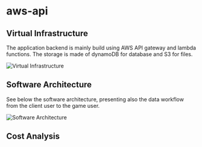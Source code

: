 # aws-api
## Virtual Infrastructure
The application backend is mainly build using AWS API gateway and lambda functions.
The storage is made of dynamoDB for database and S3 for files.

![Virtual Infrastructure](https://github.com/World-Wide-Brain/aws-api/tree/master/_documentation/virtual_infrastructure.png)

## Software Architecture
See below the software architecture, presenting also the data workflow from the client user to the game user.

![Software Architecture](https://github.com/World-Wide-Brain/aws-api/tree/master/_documentation/software-architecture.png)

## Cost Analysis

